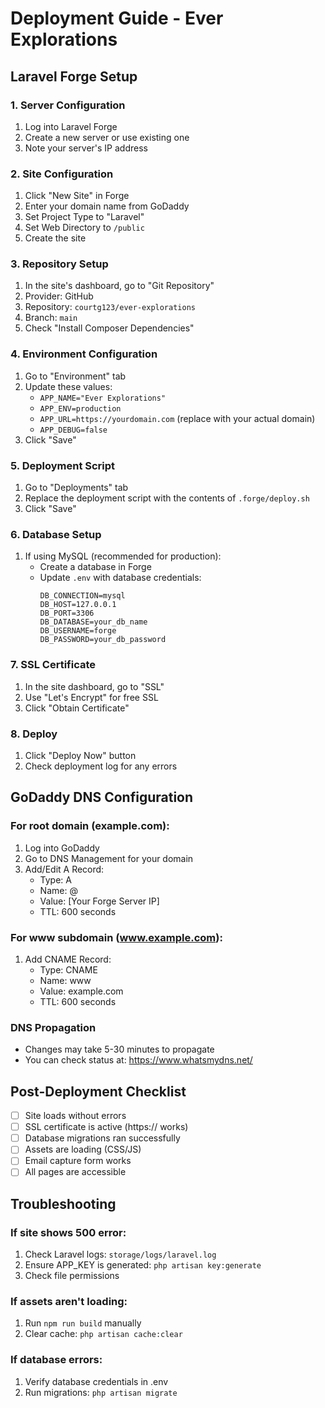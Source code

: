 # Deployment Guide - Ever Explorations

## Laravel Forge Setup

### 1. Server Configuration
1. Log into Laravel Forge
2. Create a new server or use existing one
3. Note your server's IP address

### 2. Site Configuration
1. Click "New Site" in Forge
2. Enter your domain name from GoDaddy
3. Set Project Type to "Laravel"
4. Set Web Directory to `/public`
5. Create the site

### 3. Repository Setup
1. In the site's dashboard, go to "Git Repository"
2. Provider: GitHub
3. Repository: `courtg123/ever-explorations`
4. Branch: `main`
5. Check "Install Composer Dependencies"

### 4. Environment Configuration
1. Go to "Environment" tab
2. Update these values:
   - `APP_NAME="Ever Explorations"`
   - `APP_ENV=production`
   - `APP_URL=https://yourdomain.com` (replace with your actual domain)
   - `APP_DEBUG=false`
3. Click "Save"

### 5. Deployment Script
1. Go to "Deployments" tab
2. Replace the deployment script with the contents of `.forge/deploy.sh`
3. Click "Save"

### 6. Database Setup
1. If using MySQL (recommended for production):
   - Create a database in Forge
   - Update `.env` with database credentials:
     ```
     DB_CONNECTION=mysql
     DB_HOST=127.0.0.1
     DB_PORT=3306
     DB_DATABASE=your_db_name
     DB_USERNAME=forge
     DB_PASSWORD=your_db_password
     ```

### 7. SSL Certificate
1. In the site dashboard, go to "SSL"
2. Use "Let's Encrypt" for free SSL
3. Click "Obtain Certificate"

### 8. Deploy
1. Click "Deploy Now" button
2. Check deployment log for any errors

## GoDaddy DNS Configuration

### For root domain (example.com):
1. Log into GoDaddy
2. Go to DNS Management for your domain
3. Add/Edit A Record:
   - Type: A
   - Name: @
   - Value: [Your Forge Server IP]
   - TTL: 600 seconds

### For www subdomain (www.example.com):
1. Add CNAME Record:
   - Type: CNAME
   - Name: www
   - Value: example.com
   - TTL: 600 seconds

### DNS Propagation
- Changes may take 5-30 minutes to propagate
- You can check status at: https://www.whatsmydns.net/

## Post-Deployment Checklist

- [ ] Site loads without errors
- [ ] SSL certificate is active (https:// works)
- [ ] Database migrations ran successfully
- [ ] Assets are loading (CSS/JS)
- [ ] Email capture form works
- [ ] All pages are accessible

## Troubleshooting

### If site shows 500 error:
1. Check Laravel logs: `storage/logs/laravel.log`
2. Ensure APP_KEY is generated: `php artisan key:generate`
3. Check file permissions

### If assets aren't loading:
1. Run `npm run build` manually
2. Clear cache: `php artisan cache:clear`

### If database errors:
1. Verify database credentials in .env
2. Run migrations: `php artisan migrate`